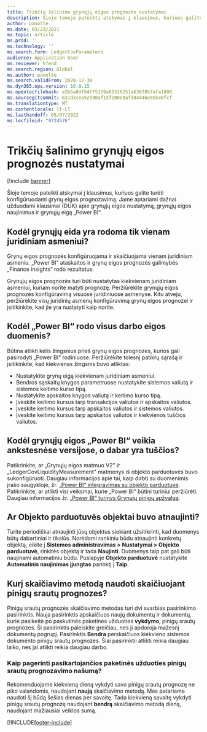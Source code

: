 ```yaml
---
title: Trikčių šalinimo grynųjų eigos prognozės nustatymai
description: Šioje temoje pateikti atskymai į klausimus, kuriuos galite turėti konfigūruodami grynų eigos prognozavimą. Jame aptariami dažnai užduodami klausimai (DUK) apie grynųjų eigos nustatymą, grynųjų eigos naujinimus ir grynųjų eigą „Power BI“.
author: panolte
ms.date: 03/23/2021
ms.topic: article
ms.prod: ''
ms.technology: ''
ms.search.form: LedgerCovParameters
audience: Application User
ms.reviewer: kfend
ms.search.region: Global
ms.author: panolte
ms.search.validFrom: 2020-12-30
ms.dyn365.ops.version: 10.0.15
ms.openlocfilehash: e2b5a8df84ff5159a85526251a6367857afa1808
ms.sourcegitcommit: 631d2cea52590af15f208e9af584446e85540fcf
ms.translationtype: MT
ms.contentlocale: lt-LT
ms.lasthandoff: 05/07/2022
ms.locfileid: "8724576"
---
```

# <a name="troubleshoot-cash-flow-forecasting-setup"></a>Trikčių šalinimo grynųjų eigos prognozės nustatymai

[!include [banner](../includes/banner.md)]

Šioje temoje pateikti atskymai į klausimus, kuriuos galite turėti konfigūruodami grynų eigos prognozavimą. Jame aptariami dažnai užduodami klausimai (DUK) apie grynųjų eigos nustatymą, grynųjų eigos naujinimus ir grynųjų eigą „Power BI“.

## <a name="why-is-cash-flow-shown-for-only-one-legal-entity"></a>Kodėl grynųjų eida yra rodoma tik vienam juridiniam asmeniui?

Grynų eigos prognozės konfigūruojama ir skaičiuojama vienam juridiniam asmeniu. „Power BI“ ataskaitos ir grynų eigos prognozės galimybės „Finance insights“ rodo rezultatus.

Grynųjų eigos prognozės turi būti nustatytas kiekvienam juridiniam asmeniui, kuriam norite matyti prognozę. Peržiūrėkite grynųjų eigos prognozės konfigūravimą visuose juridiniuose asmenyse. Kitu atveju, peržiūrėkite visų juridinių asmenų konfigūravimą grynų eigos prognozei ir įsitikinkite, kad jie yra nustatyti kaip norite.

## <a name="why-doesnt-power-bi-show-all-the-cash-flow-data"></a>Kodėl „Power BI“ rodo visus darbo eigos duomenis?

Būtina atlikti kelis žingsnius prieš grynų eigos prognozes, kurios gali pasirodyti „Power BI“ rodiniuose. Peržiūrėkite tolesnį patikrų sąrašą ir įsitikinkite, kad kiekvienas žingsnis buvo atliktas:

- Nustatykite grynų eigą kiekvienam juridiniam asmeniui.
- Bendros sąskaitų knygos parametruose nustatykite sistemos valiutą ir sistemos keitimo kurso tipą.
- Nustatykite apskaitos knygos valiutą ir keitimo kurso tipą.
- Įveskite keitimo kursus tarp transakcijos valiutos ir apskaitos valiutos.
- Įveskite keitimo kursus tarp apskaitos valiutos ir sistemos valiutos.
- Įveskite keitimo kursus tarp apskaitos valiutos ir kiekvienos tuščios valiutos.

## <a name="why-did-cash-flow-power-bi-work-in-previous-versions-but-is-now-blank"></a>Kodėl grynųjų eigos „Power BI“ veikia ankstesnėse versijose, o dabar yra tuščios?

Patikrinkite, ar „Grynųjų eigos matmuo V2" ir „LedgerCovLiquidityMeasurement" matmenys iš objekto parduotuvės buvo sukonfigūruoti. Daugiau informacijos apie tai, kaip dirbti su duomenimis įrašo saugykloje, žr. [„Power BI“ integravimas su objekto parduotuve](../../fin-ops-core/dev-itpro/analytics/power-bi-integration-entity-store.md). Patikrinkite, ar atlikti visi veiksmai, kurie „Power BI“ būtini turiniui peržiūrėti. Daugiau informacijos žr. [„Power BI“ turinys Grynųjų pinigų apžvalga](Cash-Overview-Power-BI-content.md).

## <a name="have-the-entity-store-entities-been-refreshed"></a>Ar Objekto parduotuvės objektai buvo atnaujinti?

Turite periodiškai atnaujinti jūsų objektus siekiant užsitikrinti, kad duomenys būtų dabartiniai ir tikslūs. Norėdami rankiniu būdu atnaujinti konkretų objektą, eikite į **Sistemos administravimas \> Nustatymai \> Objekto parduotuvė**, rinkitės objektą ir tada **Naujinti**. Duomenys taip pat gali būti naujinami automatiniu būdu. Puslapyje **Objekto parduotuvė** nustatykite **Automatinis naujinimas įjungtas** parinktį į **Taip**.

## <a name="which-calculation-method-should-be-used-when-calculating-cash-flow-forecasts"></a>Kurį skaičiavimo metodą naudoti skaičiuojant pinigų srautų prognozes?

Pinigų srautų prognozės skaičiavimo metodas turi dvi svarbias pasirinkimo pasirinktis. Nauja pasirinktis apskaičiuos naujų dokumentų ir dokumentų, kurie pasikeitė po paskutinės paketinės užduoties **vykdymo**, pinigų srautų prognozes. Ši pasirinktis paleiskite greičiau, nes ji apdoroja mažesnį dokumentų pogrupį. Pasirinktis **Bendra** perskaičiuos kiekvieno sistemos dokumento pinigų srautų prognozes. Šiai pasirinktii atlikti reikia daugiau laiko, nes jai atlikti reikia daugiau darbo.

### <a name="how-do-i-improve-the-performance-of-the-cash-flow-forecasting-recurring-batch-job"></a>Kaip pagerinti pasikartojančios paketinės užduoties pinigų srautų prognozavimo našumą?

Rekomenduojame kiekvieną dieną vykdyti savo pinigų srautų prognozę ne piko valandomis, naudojant **naują** skaičiavimo metodą. Mes patariame naudoti šį būdą šešias dienas per savaitę. Tada kiekvieną savaitę vykdyti pinigų srautų prognozę naudojant **bendrą** skaičiavimo metodą dieną, naudojant mažiausiai veiklos sumą.

[!INCLUDE[footer-include](../../includes/footer-banner.md)]

